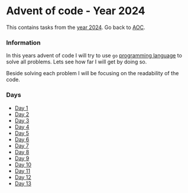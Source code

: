 # Advent of code - Year 2024

This contains tasks from the [year 2024](https://adventofcode.com/2024). Go back to [AOC](../adventofcode.md).

### Information

In this years advent of code I will try to use `go` [programming language](https://go.dev) to solve all problems. Lets see how far I will get by doing so.

Beside solving each problem I will be focusing on the readability of the code.

### Days

- [Day 1](2024-1.md)
- [Day 2](2024-2.md)
- [Day 3](2024-3.md)
- [Day 4](2024-4.md)
- [Day 5](2024-5.md)
- [Day 6](2024-6.md)
- [Day 7](2024-7.md)
- [Day 8](2024-8.md)
- [Day 9](2024-9.md)
- [Day 10](2024-10.md)
- [Day 11](2024-11.md)
- [Day 12](2024-12.md)
- [Day 13](2024-13.md)
